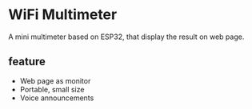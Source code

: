 # WiFi Multimeter

A mini multimeter based on ESP32, that display the result on web page.

## feature

- Web page as monitor
- Portable, small size
- Voice announcements
